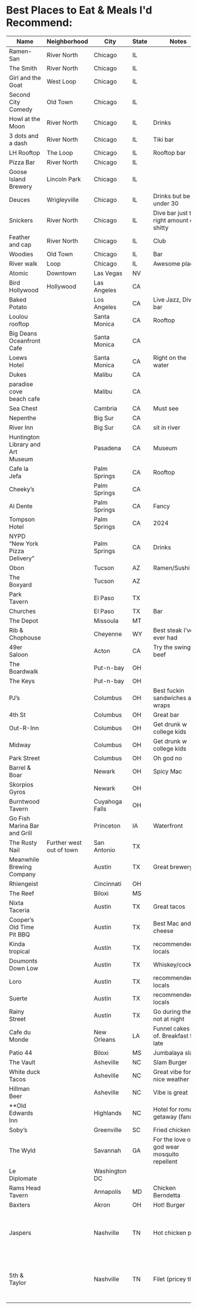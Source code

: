 # Best Places to Eat & Meals I'd Recommend:
|Name|Neighborhood|City|State|Notes|Type|
|----|------------|----|-----|-----|----|
Ramen-San|River North|Chicago|IL||Restaurant/Bar|
The Smith|River North|Chicago|IL||Restaurant/Bar|
Girl and the Goat |West Loop|Chicago|IL||Restaurant/Bar|
Second City Comedy|Old Town|Chicago|IL||
Howl at the Moon|River North|Chicago|IL|Drinks|Restaurant/Bar|
3 dots and a dash|River North|Chicago|IL|Tiki bar|Restaurant/Bar|
LH Rooftop|The Loop|Chicago|IL|Rooftop bar|Restaurant/Bar|
Pizza Bar|River North|Chicago|IL||
Goose Island Brewery |Lincoln Park|Chicago |IL||
Deuces |Wrigleyville|Chicago |IL|Drinks but be under 30|Restaurant/Bar|
Snickers|River North|Chicago |IL|Dive bar just the right amount of shitty|Restaurant/Bar|
Feather and cap|River North|Chicago |IL|Club|Restaurant/Bar|
Woodies|Old Town|Chicago|IL|Bar|Restaurant/Bar|
River walk|Loop|Chicago |IL|Awesome place|
Atomic|Downtown|Las Vegas|NV||Restaurant/Bar|
Bird Hollywood|Hollywood|Las Angeles|CA||Restaurant/Bar|
Baked Potato||Los Angeles|CA|Live Jazz, Dive bar|Restaurant/Bar|
Loulou rooftop||Santa Monica|CA|Rooftop|Restaurant/Bar|
Big Deans Oceanfront Cafe||Santa Monica|CA||Restaurant/Bar|
Loews Hotel||Santa Monica|CA|Right on the water|Hotel|
Dukes||Malibu|CA||Restaurant/Bar|
paradise cove beach cafe||Malibu|CA||Restaurant/Bar|
Sea Chest||Cambria|CA|Must see|Restaurant/Bar|
Nepenthe||Big Sur|CA||
River Inn||Big Sur|CA|sit in river|Hotel|
Huntington Library and Art Museum||Pasadena |CA|Museum |Museum|
Cafe la Jefa||Palm Springs|CA|Rooftop|Restaurant/Bar|
Cheeky’s||Palm Springs|CA||Restaurant/Bar|
Al Dente||Palm Springs|CA|Fancy|Restaurant/Bar|
Tompson Hotel||Palm Springs|CA|2024|Hotel|
NYPD “New York Pizza Delivery”||Palm Springs|CA|Drinks|Restaurant/Bar|
Obon||Tucson |AZ|Ramen/Sushi|Restaurant/Bar|
The Boxyard||Tucson |AZ||Restaurant/Bar|
Park Tavern||El Paso|TX||Restaurant/Bar|
Churches||El Paso|TX|Bar|Restaurant/Bar|
The Depot||Missoula |MT||
Rib & Chophouse||Cheyenne|WY|Best steak I’ve ever had|Restaurant/Bar|
49er Saloon||Acton|CA|Try the swinging beef|Restaurant/Bar|
The Boardwalk||Put-n-bay|OH||Restaurant/Bar|
The Keys||Put-n-bay|OH||Restaurant/Bar|
PJ’s||Columbus|OH|Best fuckin sandwiches and wraps|Restaurant/Bar|
4th St||Columbus|OH|Great bar|Restaurant/Bar|
Out-R-Inn||Columbus|OH|Get drunk w college kids|Restaurant/Bar|
Midway||Columbus|OH|Get drunk w college kids|Restaurant/Bar|
Park Street||Columbus|OH|Oh god no|Restaurant/Bar|
Barrel & Boar||Newark|OH|Spicy Mac |Restaurant/Bar|
Skorpios Gyros||Newark|OH||Restaurant/Bar|
Burntwood Tavern||Cuyahoga Falls|OH||Restaurant/Bar|
Go Fish Marina Bar and Grill||Princeton|IA|Waterfront|Restaurant/Bar|
The Rusty Nail|Further west out of town|San Antonio |TX||Restaurant/Bar|
Meanwhile Brewing Company||Austin|TX|Great brewery|Restaurant/Bar|
Rhiengeist||Cincinnati |OH||Restaurant/Bar|
The Reef||Biloxi|MS||Restaurant/Bar|
Nixta Taceria||Austin|TX|Great tacos|Restaurant/Bar|
Cooper’s Old Time Pit BBQ||Austin|TX|Best Mac and cheese|Restaurant/Bar|
Kinda tropical||Austin|TX|recommended by locals|
Doumonts Down Low||Austin|TX|Whiskey/cocktails|
Loro||Austin|TX|recommended by locals|
Suerte||Austin|TX|recommended by locals|
Rainy Street||Austin|TX|Go during the day not at night|
Cafe du Monde ||New Orleans|LA|Funnel cakes sort of. Breakfast food late|
Patio 44||Biloxi|MS|Jumbalaya slaps|
The Vault||Asheville|NC|Slam Burger|
White duck Tacos||Asheville |NC|Great vibe for nice weather |
Hillman Beer||Asheville |NC|Vibe is great|
**Old Edwards Inn||Highlands|NC|Hotel for romantic getaway (fancy)|
Soby’s||Greenville|SC|Fried chicken |
The Wyld||Savannah|GA|For the love of god wear mosquito repellent |
Le Diplomate ||Washington DC|||
Rams Head Tavern||Annapolis |MD|Chicken Berndetta |Slaps. 1 or 2 on list.|
Baxters||Akron|OH|Hot! Burger|
Jaspers||Nashville |TN|Hot chicken pizza|Hot as hell but so tasty. Tough for one person to finish without heart burn|
5th & Taylor||Nashville|TN| Filet (pricey tho)|Mashed taters were best I’ve ever had. Filet was melt-in-mouth and justifies the $$|
